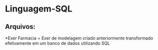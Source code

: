 # Linguagem-SQL

## Arquivos:

*Exer Farmacia = Exer de modelagem criado anteriormente transformado efetivamente em um banco de dados utilizando SQL

